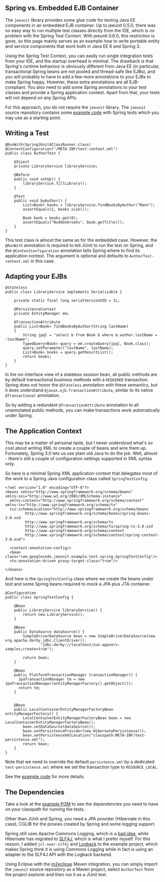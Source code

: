 ## Spring vs. Embedded EJB Container ##

The `jeeunit` library provides some glue code for testing Java EE components in an embedded EJB container. Up to jeeunit 0.5.0, there was no easy way to run multiple test classes directly from the IDE, which is no problem with the Spring Test Context. With jeeunit 0.6.0, this restriction is gone, so this page mainly serves as an example how to write portable entity and service components that work both in Java EE 6 and Spring 3.

Using the Spring Test Context, you can easily run single integration tests from your IDE, and the startup overhead is minimal. The drawback is that Spring's runtime behaviour is obviously different from Java EE (in particular, transactional Spring beans are not pooled and thread-safe like EJBs), and you will probably to have to add a few more annotations to your EJBs to make Spring happy. However, these extra annotations are all EJB-compliant. You also need to add some Spring annotations to your test classes and provide a Spring application context. Apart from that, your tests will not depend on any Spring APIs.

For this approach, you do not require the `jeeunit` library. The `jeeunit` source repository contains some [example code](http://code.google.com/p/jeeunit/source/browse/#hg/jeeunit-example/jeeunit-example-test-spring) with Spring tests which you may use as a starting point.

## Writing a Test ##

```
@RunWith(SpringJUnit4ClassRunner.class)
@ContextConfiguration("/META-INF/test-context.xml")
public class AuthorTest {

    @Inject
    private LibraryService libraryService;

    @Before
    public void setUp() {
        libraryService.fillLibrary();
    }

    @Test
    public void byAuthor() {
        List<Book> books = libraryService.findBooksByAuthor("Mann");
        assertEquals(1, books.size());

        Book book = books.get(0);
        assertEquals("Buddenbrooks", book.getTitle());
    }
}
```

This test class is almost the same as for the embedded case. However, the `@RunWith` annotation is required to tell JUnit to run the test on Spring, and the `@ContextConfiguration` annotation tells Spring where to find its application context. The argument is optional and defaults to `AuthorTest-context.xml` in this case.

## Adapting your EJBs ##

```
@Stateless
public class LibraryService implements Serializable {
    
    private static final long serialVersionUID = 1L;
    
    @PersistenceContext
    private EntityManager em;
    
    @TransactionAttribute
    public List<Book> findBooksByAuthor(String lastName)
    {
        String jpql = "select b from Book b where b.author.lastName = :lastName";
        TypedQuery<Book> query = em.createQuery(jpql, Book.class);
        query.setParameter("lastName", lastName);
        List<Book> books = query.getResultList();
        return books;       
    }
}    
```

In the no-interface view of a stateless session bean, all public methods are by default transactional business methods with a `REQUIRED` transaction. Spring does not honor the `@Stateless` annotation with these semantics, but it does understand `@javax.ejb.TransactionAttribute`, similar to its native `@Transactional` annotation.

So by adding a redundant `@TransactionAttribute` annotation to all unannotated public methods, you can make transactions work automatically under Spring.

## The Application Context ##

This may be a matter of personal taste, but I never understood what's so cool about writing XML to create a couple of beans and wire them up. Fortunately, Spring 3.0 lets us use plain old Java to do the job. Well, almost - there's still a couple of configuration settings supported in XML syntax only.

So here is a minimal Spring XML application context that delegates most of the work to a Spring Java configuration class called `SpringTestConfig`:

```
<?xml version="1.0" encoding="UTF-8"?>
<beans xmlns="http://www.springframework.org/schema/beans" xmlns:xsi="http://www.w3.org/2001/XMLSchema-instance"
  xmlns:context="http://www.springframework.org/schema/context" xmlns:tx="http://www.springframework.org/schema/tx"
  xsi:schemaLocation="http://www.springframework.org/schema/beans
         http://www.springframework.org/schema/beans/spring-beans-3.0.xsd
         http://www.springframework.org/schema/tx
         http://www.springframework.org/schema/tx/spring-tx-3.0.xsd
         http://www.springframework.org/schema/context
         http://www.springframework.org/schema/context/spring-context-3.0.xsd">

  <context:annotation-config/>
  <bean class="com.googlecode.jeeunit.example.test.spring.SpringTestConfig"/>
  <tx:annotation-driven proxy-target-class="true"/>

</beans>
```

And here is the `SpringTestConfig` class where we create the beans under test and some Spring beans required to mock a JPA plus JTA container.

```
@Configuration
public class SpringTestConfig {

    @Bean
    public LibraryService libraryService() {
        return new LibraryService();
    }

    @Bean
    public DataSource dataSource() {
        SimpleDriverDataSource bean = new SimpleDriverDataSource(new org.apache.derby.jdbc.ClientDriver(),
                "jdbc:derby://localhost/sun-appserv-samples;create=true");

        return bean;
    }

    @Bean
    public PlatformTransactionManager transactionManager() {
      JpaTransactionManager tm = new JpaTransactionManager(entityManagerFactory().getObject());
      return tm;
    }
    

    @Bean
    public LocalContainerEntityManagerFactoryBean entityManagerFactory() {
        LocalContainerEntityManagerFactoryBean bean = new LocalContainerEntityManagerFactoryBean();
        bean.setDataSource(dataSource());
        bean.setPersistenceProvider(new HibernatePersistence());
        bean.setPersistenceXmlLocation("classpath:META-INF/test-persistence.xml");
        return bean;
    }
}

```

Note that we need to override the default `persistence.xml` by a dedicated `test-persistence.xml` where we set the transaction type to `RESOURCE_LOCAL`.

See the [example code](http://code.google.com/p/jeeunit/source/browse/#hg/jeeunit-example/jeeunit-example-test-spring) for more details.

## The Dependencies ##

Take a look at the [example POM](http://code.google.com/p/jeeunit/source/browse/jeeunit-example/jeeunit-example-test-spring/pom.xml) to see the dependencies you need to have on your classpath for running the tests.

Other than JUnit and Spring, you need a JPA provider (Hibernate in this case), CGLIB for the proxies created by Spring and some logging support.

Spring still uses Apache Commons Logging, which is a [bad idea](http://articles.qos.ch/classloader.html), while Hibernate has migrated to [SLF4J](http://www.slf4j.org), which is what I prefer myself. For this reason, I added `jcl-over-slf4j` and [Logback](http://logback.qos.ch) to the example project, which makes Spring think it is using Commons Logging while in fact is using an adapter to the SLF4J API with the Logback backend.

Using Eclipse with the [m2eclipse](http://m2eclipse.sonatype.org) Maven integration, you can simply import the `jeeunit` source repository as a Maven project, select `AuthorTest` from the project explorer and then run it as a JUnit test.